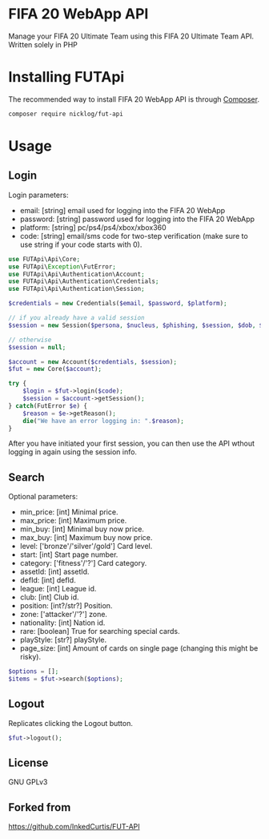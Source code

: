 <!--
  Title: FIFA 20 WebApp API
  Description: A simply way to manage your FIFA 20 Ultimate Team with a PHP
  -->

FIFA 20 WebApp API
=============

Manage your FIFA 20 Ultimate Team using this FIFA 20 Ultimate Team API.
Written solely in PHP

Installing FUTApi
=======

The recommended way to install FIFA 20 WebApp API is through
[Composer](http://getcomposer.org).

```bash
composer require nicklog/fut-api
```

Usage
=====

Login
-----

Login parameters:

- email: [string] email used for logging into the FIFA 20 WebApp
- password: [string] password used for logging into the FIFA 20 WebApp
- platform: [string] pc/ps4/ps4/xbox/xbox360
- code: [string] email/sms code for two-step verification (make sure to use string if your code starts with 0).

```php
use FUTApi\Api\Core;
use FUTApi\Exception\FutError;
use FUTApi\Api\Authentication\Account;
use FUTApi\Api\Authentication\Credentials;
use FUTApi\Api\Authentication\Session;

$credentials = new Credentials($email, $password, $platform);

// if you already have a valid session
$session = new Session($persona, $nucleus, $phishing, $session, $dob, $accessToken, $tokenType);

// otherwise
$session = null;

$account = new Account($credentials, $session);
$fut = new Core($account);

try {
    $login = $fut->login($code);
    $session = $account->getSession();
} catch(FutError $e) {
    $reason = $e->getReason();
    die("We have an error logging in: ".$reason);
}
```

After you have initiated your first session, you can then use the API wthout logging in again using the session info.

    
Search
------

Optional parameters:

- min_price: [int] Minimal price.
- max_price: [int] Maximum price.
- min_buy: [int] Minimal buy now price.
- max_buy: [int] Maximum buy now price.
- level: ['bronze'/'silver'/gold'] Card level.
- start: [int] Start page number.
- category: ['fitness'/'?'] Card category.
- assetId: [int] assetId.
- defId: [int] defId.
- league: [int] League id.
- club: [int] Club id.
- position: [int?/str?] Position.
- zone: ['attacker'/'?'] zone.
- nationality: [int] Nation id.
- rare: [boolean] True for searching special cards.
- playStyle: [str?] playStyle.
- page_size: [int] Amount of cards on single page (changing this might be risky).

```php
$options = [];
$items = $fut->search($options);
```
    
Logout
------

Replicates clicking the Logout button.

```php
$fut->logout();
```


License
-------

GNU GPLv3

Forked from
-------

https://github.com/InkedCurtis/FUT-API
